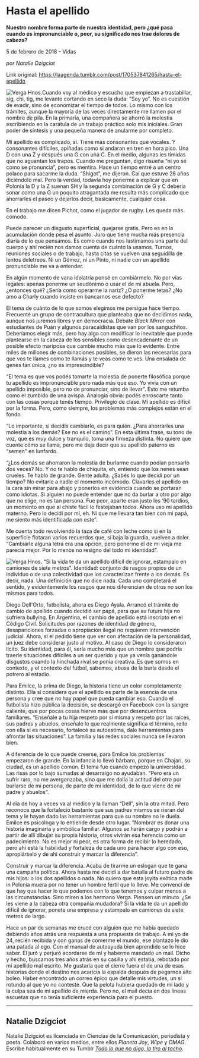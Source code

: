 # Hasta el apellido

**Nuestro nombre forma parte de nuestra identidad, pero ¿qué pasa cuando es impronunciable o, peor, su significado nos trae dolores de cabeza?**

5 de febrero de 2018 - Vidas

_por Natalie Dzigciot_

Link original: https://laagenda.tumblr.com/post/170537841265/hasta-el-apellido

![Verga Hnos.](https://64.media.tumblr.com/1c41569e2d28c1d39823c1a847964d78/tumblr_inline_pjzsqfEoqr1t6q87u_500.jpg)Cuando voy al médico y escucho que empiezan a trastabillar, sig, chi, tig, me levanto cortando en seco la duda: “Soy yo”. No es cuestión de evadir, sino de economizar el tiempo de todos. Lo mismo con los trámites, aunque la mayoría de las veces directamente me llamen por el nombre de pila. En la primaria, una compañera se ahorró la molestia escribiendo en la carátula de un trabajo práctico solo mis iniciales. Gran poder de síntesis y una pequeña manera de anularme por completo.

Mi apellido es complicado, sí. Tiene más consonantes que vocales. Y consonantes difíciles, apiñadas como si andaran en tren en hora pico. Una D con una Z y después una G con una C. En el medio, algunas íes tímidas que no aguantan los trapos. Cuando me preguntan, digo risueña “ni yo sé como se pronuncia”, pero es mentira. Hace un tiempo entré a un centro polaco para sacarme la duda. “Shigot”, me dijeron. Caí que estuve 26 años diciéndolo mal. Pero la verdad, todavía hoy ponerme a explicar que en Polonia la D y la Z suenan SH y la segunda combinación de G y C debería sonar como una G un poquito atragantada me resulta más complicado que ahorrarles el paseo y dejarlos decir, basicamente, cualquier cosa.

En el trabajo me dicen Pichot, como el jugador de rugby. Les queda más cómodo.

Puede parecer un disgusto superficial, quejarse gratis. Pero es en la acumulación donde pesa el asunto. Juro que tiene mucha más presencia diaria de lo que pensamos. Es como cuando nos lastimamos una parte del cuerpo y ahí recién nos damos cuenta de cuánto la usamos. Turnos, reuniones sociales o de trabajo, hasta citas se vuelven una seguidilla de lentos deletreos. Ni un Gómez, ni un Pinto, ni nadie con un apellido pronunciable me va a entender.

En algún momento de vana idolatría pensé en cambiármelo. No por vías legales: apenas ponerme un seudónimo o usar el de mi abuela. Pero, ¿entonces qué? ¿Sería como operarme la nariz? ¿O ponerme tetas? ¿No amo a Charly cuando insiste en bancarnos ese defecto?

El tema de cuánto de lo que somos elegimos me persigue hace tiempo. Frecuenté un grupo de contracultura que planteaba que no decidimos nada, aunque nos juremos libres y en democracia. Debate *Black Mirror* con estudiantes de Puán y algunos paracaidistas que van por los sanguchitos. Deberíamos elegir más, pero hay algo con modificar lo inevitable que puede plantearse en la cabeza de los sensibles como desencadenante de un posible efecto mariposa que cambie mucho más que lo evidente. Entre miles de millones de combinaciones posibles, se dieron las necesarias para que vos te llames como te llamás y te veas como te ves. Una ensalada de genes tan única, ¿no es imprescindible?

“El tema es que vos podés tomarte la molestia de ponerte filosófica porque tu apellido es impronunciable pero nada más que eso. Yo vivía con un apellido imposible, pero no de pronunciar, sino de llevar”. Esto me retumba como el zumbido de una avispa. Analogía obvia: podés enroscarte tanto con las cosas porque tenés tiempo. Privilegio de clase. Mi apellido es difícil por la forma. Pero, como siempre, los problemas más complejos están en el fondo.

“Lo importante, si decidís cambiarlo, es para quién. ¿Para ahorrarles una molestia a los demás? Ese no es el camino”. En esta última frase, su tono de voz, que es muy dulce y tranquilo, toma una firmeza distinta. No quiere que cuente cómo se llama, pero me deja decir que su apellido paterno es “semen” en lunfardo.

“¿Los demás se ahorraron la molestia de burlarme cuando podían pensarlo dos veces? No. Y no te hablo de chiquita, eh, entiendo que los nenes sean crueles. Te hablo de grande. Gente adulta. ¿Sabés lo que decidí por un tiempo? No evitarle a nadie el momento incómodo. Clavarles el apellido en la cara sin mirar para abajo y ponerlos en evidencia cuando se portaran como idiotas. Si alguien no puede entender que no da burlar a otro por algo que no elige, no es tan persona. Fue peor, aparte eran justo los ‘90 tardíos, un momento en que al chiste fácil lo festejaban todos. Ahora uso mi apellido materno. Pero lo decidí por mí, eh. Ni que me llevara tan bien con mi papá, me siento más identificada con este”.

Me cuenta todo revolviendo la taza de café con leche como si en la superficie flotaran varios recuerdos que, si baja la guardia, vuelven a doler. “Cambiarle alguna letra era una opción, pero ponerme el de mi vieja me parecía mejor. Por lo menos no resigno del todo mi identidad”.

![Verga Hnos.](https://64.media.tumblr.com/1c41569e2d28c1d39823c1a847964d78/tumblr_inline_pjzsqfEoqr1t6q87u_500.jpg) “Si la vida te da un apellido difícil de ignorar, estampalo en camiones de siete metros”. Identidad: conjunto de rasgos propios de un individuo o de una colectividad que los caracterizan frente a los demás. Es decir, nada. Una definición que no dice nada. Cada uno completará el sentido, y evidentemente los rasgos que nos diferencian de otros no son los mismos para todos.

Diego Dell'Orto, futbolista, ahora es Diego Ayala. Arrancó el trámite de cambio de apellido cuando decidió ser papá, para que su futura hija no sufriera bullying. En Argentina, el cambio de apellido está inscripto en el Código Civil. Solicitudes por razones de identidad de género, desapariciones forzadas o apropiación ilegal no requieren intervención judicial. Ahora, si el pedido tiene que ver con afectación de la personalidad, un juez debe considerar justo al motivo. Al caso de Diego lo consideraron lícito. Su identidad, para él, sería mucho más que un nombre que podría traerle situaciones difíciles a un ser querido y que ya venía ganándole disgustos cuando la hinchada rival se ponía creativa. Es que somos en contexto, y el contexto del fútbol, sabemos, abusa de la burla desde el potrero al estadio.

Para Emilce, la prima de Diego, la historia tiene un color completamente distinto. Ella sí considera que el apellido es parte de la esencia de una persona y cree que no hay papel que pueda cambiar eso. Cuando el futbolista hizo pública la decisión, se descargó en Facebook con la sangre caliente, que por pocas cosas hierve más que por desencuentros familiares. “Enseñale a tu hija respeto por sí misma y respeto por las raíces, sus padres y abuelos, enseñale lo que realmente significa el término, reíte con ella si es necesario, fortalecé su autoestima, dale herramientas para afrontar las situaciones”. La familia y las redes sociales nunca se llevaron bien.

A diferencia de lo que puede creerse, para Emilce los problemas empezaron de grande. En la infancia lo llevó bárbaro, porque en Chajarí, su ciudad, es un apellido común. El tema fue cuando empezó la universidad. Las risas por lo bajo sumadas al desarraigo no ayudaban. “Pero era un sufrir raro, no me avergonzaba, sino que me dolía la actitud del otro por burlarse de mi persona, de parte de mi identidad, de lo que viene de mi padre y abuelos”.

Al día de hoy a veces va al médico y la llaman “Dell”, sin la otra mitad. Pero reconoce que la fortaleció bastante que sus padres mismos se rieran del tema y le hayan dado las herramientas para que su nombre no le duela. Emilce es psicóloga y lo entiende desde otro lugar. “Nombrar es donar una historia imaginaria y simbólica familiar. Algunos se harán cargo y podrán a partir de allí dibujar su propia historia, otros vivirán esa herencia como un padecimiento. No es mejor ni peor, es otra forma de recibir lo heredado, pero ahí está la habilidad y fortaleza de cada uno para hacer algo con eso, apropiárselo y de ahí construir y marcar la diferencia”.

Construir y marcar la diferencia. Acaba de tirarme un eslogan que te gana una campaña política. Ahora hasta me decidí a dar batalla al futuro padre de mis hijos: o los dos apellidos o nada. No quiero que esta joyita exótica made in Polonia muera por no tener un hombre fértil que lo lleve. Me convencí de que hay que hacer lo que podemos con lo que tenemos y culpar menos a las circunstancias. Sino miren a los hermano Verga. Piensen un minuto. ¿Se les viene a la cabeza otra compañía mudadora? Si la vida te da un apellido difícil de ignorar, ponete una empresa y estampalo en camiones de siete metros de largo. 

Hace un par de semanas me crucé con alguien que me había quedado debiendo años atrás una respuesta a una propuesta de trabajo. A mi yo de 24, recién recibida y con ganas de comerme el mundo, ese plantazo le dio una patada al ego. Con el manual de autoayuda bien aprendido se lo hice saber. El juró y perjuró acordarse de mí y haberme mandado un mail. Dicho y hecho, buscamos tres años atrás en su casilla y ahí estaba, rebotado por mi apellido mal escrito. Me gustaría que el cierre fuera el de una de esas historias donde el destino nos acaricia la espalda después de pegarnos alto boleo. Haber encontrado un correo épico que detalle mis virtudes, un sí rotundo al que yo no contesté. Que la pelota hubiera quedado de mi lado y la culpa sea de mi apellido de mierda. Pero no, el mail decía en dos líneas escuetas que no tenía suficiente experiencia para el puesto.

  




---

 Natalie Dzigciot
-----------------

 Natalie Dzigciot es licenciada en Ciencias de la Comunicación, periodista y poeta. Colaboró en varios medios, entre ellos *Planeta Joy*, *Wipe* y *DMAG*. Escribe habitualmente en su Tumblr *[Todo lo que no digo, lo tiro al tacho](http://altacho.tumblr.com/)*.

